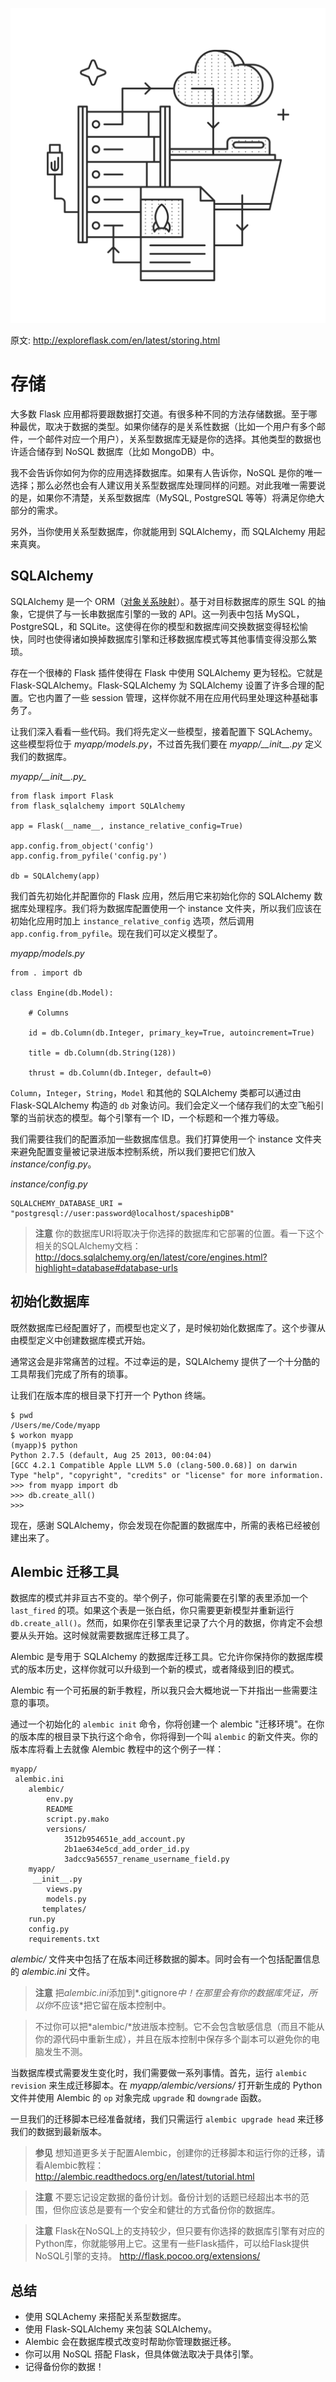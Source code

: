 ![存储](images/storing.png)

原文: <http://exploreflask.com/en/latest/storing.html>

# 存储

大多数 Flask 应用都将要跟数据打交道。有很多种不同的方法存储数据。至于哪种最优，取决于数据的类型。如果你储存的是关系性数据（比如一个用户有多个邮件，一个邮件对应一个用户），关系型数据库无疑是你的选择。其他类型的数据也许适合储存到 NoSQL 数据库（比如 MongoDB）中。

我不会告诉你如何为你的应用选择数据库。如果有人告诉你，NoSQL 是你的唯一选择；那么必然也会有人建议用关系型数据库处理同样的问题。对此我唯一需要说的是，如果你不清楚，关系型数据库（MySQL, PostgreSQL 等等）将满足你绝大部分的需求。

另外，当你使用关系型数据库，你就能用到 SQLAlchemy，而 SQLAlchemy 用起来真爽。

## SQLAlchemy

SQLAlchemy 是一个 ORM（[对象关系映射](http://zh.wikipedia.org/wiki/%E5%AF%B9%E8%B1%A1%E5%85%B3%E7%B3%BB%E6%98%A0%E5%B0%84)）。基于对目标数据库的原生 SQL 的抽象，它提供了与一长串数据库引擎的一致的 API。这一列表中包括 MySQL，PostgreSQL，和 SQLite。这使得在你的模型和数据库间交换数据变得轻松愉快，同时也使得诸如换掉数据库引擎和迁移数据库模式等其他事情变得没那么繁琐。

存在一个很棒的 Flask 插件使得在 Flask 中使用 SQLAlchemy 更为轻松。它就是 Flask-SQLAlchemy。Flask-SQLAlchemy 为 SQLAlchemy 设置了许多合理的配置。它也内置了一些 session 管理，这样你就不用在应用代码里处理这种基础事务了。

让我们深入看看一些代码。我们将先定义一些模型，接着配置下 SQLAchemy。这些模型将位于 *myapp/models.py*，不过首先我们要在 *myapp/\_\_init\_\_.py* 定义我们的数据库。

<em>myapp/\_\_init\_\_.py_</em>

```
from flask import Flask
from flask_sqlalchemy import SQLAlchemy

app = Flask(__name__, instance_relative_config=True)

app.config.from_object('config')
app.config.from_pyfile('config.py')

db = SQLAlchemy(app)
```

我们首先初始化并配置你的 Flask 应用，然后用它来初始化你的 SQLAlchemy 数据库处理程序。我们将为数据库配置使用一个 instance 文件夹，所以我们应该在初始化应用时加上 `instance_relative_config` 选项，然后调用 `app.config.from_pyfile`。现在我们可以定义模型了。

*myapp/models.py*

```
from . import db

class Engine(db.Model):

    # Columns

    id = db.Column(db.Integer, primary_key=True, autoincrement=True)

    title = db.Column(db.String(128))

    thrust = db.Column(db.Integer, default=0)
```

`Column`，`Integer`，`String`，`Model` 和其他的 SQLAlchemy 类都可以通过由 Flask-SQLAlchemy 构造的 `db` 对象访问。我们会定义一个储存我们的太空飞船引擎的当前状态的模型。每个引擎有一个 ID，一个标题和一个推力等级。

我们需要往我们的配置添加一些数据库信息。我们打算使用一个 instance 文件夹来避免配置变量被记录进版本控制系统，所以我们要把它们放入 *instance/config.py*。

*instance/config.py*

```
SQLALCHEMY_DATABASE_URI = "postgresql://user:password@localhost/spaceshipDB"
```

> **注意**
> 你的数据库URI将取决于你选择的数据库和它部署的位置。看一下这个相关的SQLAlchemy文档：
> <http://docs.sqlalchemy.org/en/latest/core/engines.html?highlight=database#database-urls>

## 初始化数据库

既然数据库已经配置好了，而模型也定义了，是时候初始化数据库了。这个步骤从由模型定义中创建数据库模式开始。

通常这会是非常痛苦的过程。不过幸运的是，SQLAlchemy 提供了一个十分酷的工具帮我们完成了所有的琐事。

让我们在版本库的根目录下打开一个 Python 终端。

```
$ pwd
/Users/me/Code/myapp
$ workon myapp
(myapp)$ python
Python 2.7.5 (default, Aug 25 2013, 00:04:04)
[GCC 4.2.1 Compatible Apple LLVM 5.0 (clang-500.0.68)] on darwin
Type "help", "copyright", "credits" or "license" for more information.
>>> from myapp import db
>>> db.create_all()
>>>
```

现在，感谢 SQLAlchemy，你会发现在你配置的数据库中，所需的表格已经被创建出来了。

## Alembic 迁移工具

数据库的模式并非亘古不变的。举个例子，你可能需要在引擎的表里添加一个 `last_fired` 的项。如果这个表是一张白纸，你只需要更新模型并重新运行 `db.create_all()`。然而，如果你在引擎表里记录了六个月的数据，你肯定不会想要从头开始。这时候就需要数据库迁移工具了。

Alembic 是专用于 SQLAlchemy 的数据库迁移工具。它允许你保持你的数据库模式的版本历史，这样你就可以升级到一个新的模式，或者降级到旧的模式。

Alembic 有一个可拓展的新手教程，所以我只会大概地说一下并指出一些需要注意的事项。

通过一个初始化的 `alembic init` 命令，你将创建一个 alembic "迁移环境"。在你的版本库的根目录下执行这个命令，你将得到一个叫 `alembic` 的新文件夹。你的版本库将看上去就像 Alembic 教程中的这个例子一样：

```
myapp/
 alembic.ini
    alembic/
        env.py
        README
        script.py.mako
        versions/
            3512b954651e_add_account.py
            2b1ae634e5cd_add_order_id.py
            3adcc9a56557_rename_username_field.py
    myapp/
     __init__.py
        views.py
        models.py
       templates/
    run.py
    config.py
    requirements.txt

```

*alembic/* 文件夹中包括了在版本间迁移数据的脚本。同时会有一个包括配置信息的 *alembic.ini* 文件。

> **注意**
> 把*alembic.ini*添加到*.gitignore*中！在那里会有你的数据库凭证，所以你*不应该*把它留在版本控制中。

> 不过你可以把*alembic/*放进版本控制。它不会包含敏感信息（而且不能从你的源代码中重新生成），并且在版本控制中保存多个副本可以避免你的电脑发生不测。

当数据库模式需要发生变化时，我们需要做一系列事情。首先，运行 `alembic revision` 来生成迁移脚本。在 *myapp/alembic/versions/* 打开新生成的 Python 文件并使用 Alembic 的 `op` 对象完成 `upgrade` 和 `downgrade` 函数。

一旦我们的迁移脚本已经准备就绪，我们只需运行 `alembic upgrade head` 来迁移我们的数据到最新版本。

> **参见**
> 想知道更多关于配置Alembic，创建你的迁移脚本和运行你的迁移，请看Alembic教程：
> <http://alembic.readthedocs.org/en/latest/tutorial.html>

> **注意**
> 不要忘记设定数据的备份计划。备份计划的话题已经超出本书的范围，但你应该总是要有一个安全和健壮的方式备份你的数据库。

> **注意**
> Flask在NoSQL上的支持较少，但只要有你选择的数据库引擎有对应的Python库，你就能够用上它。这里有一些Flask插件，可以给Flask提供NoSQL引擎的支持。
> <http://flask.pocoo.org/extensions/>

## 总结

- 使用 SQLAchemy 来搭配关系型数据库。
- 使用 Flask-SQLAlchemy 来包装 SQLAlchemy。
- Alembic 会在数据库模式改变时帮助你管理数据迁移。
- 你可以用 NoSQL 搭配 Flask，但具体做法取决于具体引擎。
- 记得备份你的数据！
